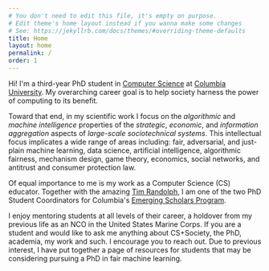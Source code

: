 ```yaml
---
# You don't need to edit this file, it's empty on purpose.
# Edit theme's home layout instead if you wanna make some changes
# See: https://jekyllrb.com/docs/themes/#overriding-theme-defaults
title: Home
layout: home
permalink: /
order: 1
---
```


Hi! I'm a third-year PhD student in [Computer Science][Wikipedia CS] at
[Columbia University][Columbia]. My overarching career goal is to help society
harness the power of computing to its benefit.

Toward that end, in my scientific work I focus on the *algorithmic* and
*machine intelligence* properties of the *strategic*, *economic*, and
*information aggregation* aspects of *large-scale sociotechnical systems*.
This intellectual focus implicates a wide range of areas including: fair,
adversarial, and just-plain machine learning, data science, artificial
intelligence, algorithmic fairness, mechanism design, game theory, economics,
social networks, and antitrust and consumer protection law.

Of equal importance to me is my work as a Computer Science (CS) educator.
Together with the amazing [Tim Randolph][Tim], I am one of the two PhD Student
Coordinators for Columbia's [Emerging Scholars Program][ESP].

I enjoy mentoring students at all levels of their career, a holdover from my
previous life as an NCO in the United States Marine Corps. If you are a student
and would like to ask me anything about CS+Society, the PhD, academia, my work
and such. I encourage you to reach out. Due to previous interest, I have put
together a page of resources for students that may be considering pursuing a
PhD in fair machine learning.


[Columbia]: https://www.columbia.edu/
[Wikipedia CS]: https://en.wikipedia.org/wiki/Computer_science
[MACS]: http://www.macsx297.org/
[TEALS]: https://www.tealsk12.org/
[ESP]: https://www.cs.columbia.edu/esp/
[Tim]: https://twrand.github.io/
